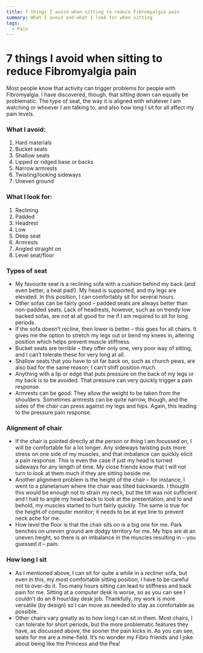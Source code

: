 ```yaml
---
title: 7 things I avoid when sitting to reduce Fibromyalgia pain
summary: What I avoid and what I look for when sitting
tags:
  - Pain
---
```

# 7 things I avoid when sitting to reduce Fibromyalgia pain

Most people know that activity can trigger problems for people with Fibromyalgia. I have discovered,
though, that sitting down can equally be problematic. The type of seat, the way it is aligned with whatever
I am watching or whoever I am talking to, and also how long I sit for all affect my pain levels.

### What I avoid:

1. Hard materials
2. Bucket seats
3. Shallow seats
4. Lipped or ridged base or backs
5. Narrow armrests
6. Twisting/looking sideways
7. Uneven ground

### What I look for:

1. Reclining
2. Padded
3. Headrest
4. Low
5. Deep seat
6. Armrests
7. Angled straight on
8. Level seat/floor

### Types of seat

* My favourite seat is a reclining sofa with a cushion behind my back (and even better, a heat pad!). My
head is supported, and my legs are elevated. In this position, I can comfortably sit for several hours.
* Other sofas can be fairly good – padded seats are always better than non-padded seats. Lack of
headrests, however, such as on trendy low backed sofas, are not at all good for me if I am required to sit
for long periods.
* If the sofa doesn’t recline, then lower is better – this goes for all chairs. It gives me the option to
stretch my legs out or bend my knees in, altering position which helps prevent muscle stiffness.
* Bucket seats are terrible – they offer only one, very poor way of sitting, and I can’t tolerate these for
very long at all.
* Shallow seats that you have to sit far back on, such as church pews, are also bad for the same reason; I
can’t shift position much.
* Anything with a lip or edge that puts pressure on the back of my legs or my back is to be avoided.
That pressure can very quickly trigger a pain response.
* Armrests can be good. They allow the weight to be taken from the shoulders. Sometimes armrests can
be quite narrow, though, and the sides of the chair can press against my legs and hips. Again, this leading
to the pressure pain response.

### Alignment of chair

* If the chair is pointed directly at the person or thing I am focussed on, I will be comfortable for a lot
longer. Any sideways twisting puts more stress on one side of my muscles, and that imbalance can
quickly elicit a pain response. This is even the case if just my head is turned sideways for any length of
time. My close friends know that I will not turn to look at them much if they are sitting beside me.
* Another alignment problem is the height of the chair – for instance, I went to a planetarium where the
chair was tilted backwards. I thought this would be enough not to strain my neck, but the tilt was not sufficient
and I had to angle my head back to look at the presentation, and lo and behold, my muscles
started to hurt fairly quickly. The same is true for the height of computer monitor; it needs to be at eye
line to prevent neck ache for me.
* How level the floor is that the chair sits on is a big one for me. Park benches on uneven ground are
dodgy territory for me. My hips are at an uneven height, so there is an imbalance in the muscles resulting
in – you guessed it – pain.

### How long I sit

* As I mentioned above, I can sit for quite a while in a recliner sofa, but even in this, my most
comfortable sitting position, I have to be careful not to over-do it. Too many hours sitting can lead to
stiffness and back pain for me. Sitting at a computer desk is worse, so as you can see I couldn’t do an 8
hour/day desk job. Thankfully, my work is more versatile (by design) so I can move as needed to stay as
comfortable as possible.
* Other chairs vary greatly as to how long I can sit in them. Most chairs, I can tolerate for short periods,
but the more problematic features they have, as discussed above, the sooner the pain kicks in.
As you can see, seats for me are a mine-field. It’s no wonder my Fibro friends and I joke about being like
the Princess and the Pea!